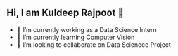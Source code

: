 ## Hi, I am Kuldeep Rajpoot 👋

- 🔭 I’m currently working as a Data Science Intern
- 🌱 I’m currently learning Computer Vision
- 👯 I’m looking to collaborate on Data Sciencce Project
